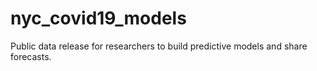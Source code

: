 # nyc_covid19_models
Public data release for researchers to build predictive models and share forecasts.
